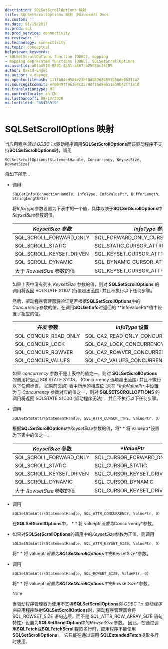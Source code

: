 ```yaml
---
description: SQLSetScrollOptions 映射
title: SQLSetScrollOptions 映射 |Microsoft Docs
ms.custom: ''
ms.date: 01/19/2017
ms.prod: sql
ms.prod_service: connectivity
ms.reviewer: ''
ms.technology: connectivity
ms.topic: conceptual
helpviewer_keywords:
- SQLSetScrollOptions function [ODBC], mapping
- mapping deprecated functions [ODBC], SQLSetScrollOptions
ms.assetid: a0fa4510-8891-4a61-a867-b2555bc35f05
author: David-Engel
ms.author: v-daenge
ms.openlocfilehash: 111fb84cd584e23b18d889634893556de86311a2
ms.sourcegitcommit: e700497f962e4c2274df16d9e651059b42ff1a10
ms.translationtype: MT
ms.contentlocale: zh-CN
ms.lasthandoff: 08/17/2020
ms.locfileid: "88476919"
---
```

# <a name="sqlsetscrolloptions-mapping"></a>SQLSetScrollOptions 映射
当应用程序*通过 ODBC 1.x*驱动程序调用**SQLSetScrollOptions**而该驱动程序不支持**SQLSetScrollOptions**时，调用  
  
```  
SQLSetScrollOptions(StatementHandle, Concurrency, KeysetSize, RowsetSize)  
```  
  
 将如下所示：  
  
-   调用  
  
    ```  
    SQLGetInfo(ConnectionHandle, InfoType, InfoValuePtr, BufferLength, StringLengthPtr)  
    ```  
  
     将*InfoType*参数设置为下表中的一个值，具体取决于**SQLSetScrollOptions**中*KeysetSize*参数的值。  
  
    |*KeysetSize 参数*|*InfoType 参数*|  
    |---------------------------|-------------------------|  
    |SQL_SCROLL_FORWARD_ONLY|SQL_FORWARD_ONLY_CURSOR_ATTRIBUTES2|  
    |SQL_SCROLL_STATIC|SQL_STATIC_CURSOR_ATTRIBUTES2|  
    |SQL_SCROLL_KEYSET_DRIVEN|SQL_KEYSET_CURSOR_ATTRIBUTES2|  
    |SQL_SCROLL_DYNAMIC|SQL_DYNAMIC_CURSOR_ATTRIBUTES2|  
    |大于 *RowsetSize* 参数的值|SQL_KEYSET_CURSOR_ATTRIBUTES2|  
  
     如果上表中没有列出 *KeysetSize* 参数的值，则对 **SQLSetScrollOptions** 的调用将返回 SQLSTATE S1107 (行值超出范围) 并且不执行以下任何步骤。  
  
     然后，驱动程序管理器将验证是否根据**SQLSetScrollOptions**中的*Concurrency*参数的值，在调用**SQLGetInfo**时返回的 **InfoValuePtr*值中设置了相应的位。  
  
    |*并发* 参数|*InfoType* 设置|  
    |----------------------------|------------------------|  
    |SQL_CONCUR_READ_ONLY|SQL_CA2_READ_ONLY_CONCURRENCY|  
    |SQL_CONCUR_LOCK|SQL_CA2_LOCK_CONCURRENCY|  
    |SQL_CONCUR_ROWVER|SQL_CA2_ROWVER_CONCURRENCY|  
    |SQL_CONCUR_VALUES|SQL_CA2_VALUES_CONCURRENCY|  
  
     如果 *concurrency* 参数不是上表中的值之一，则对 **SQLSetScrollOptions** 的调用将返回 SQLSTATE S1108， (Concurrency 选项超出范围) 并且不执行以下任何步骤。 如果前面的) 表中所示的相应位 (未在 **InfoValuePtr* 中设置为与 *Concurrency* 参数对应的值之一，则对 **SQLSETSCROLLOPTIONS** 的调用将返回 SQLSTATE S1C00 (驱动程序无法) ，并且不执行以下任何步骤。  
  
-   调用  
  
    ```  
    SQLSetStmtAttr(StatementHandle, SQL_ATTR_CURSOR_TYPE, ValuePtr, 0)  
    ```  
  
     根据**SQLSetScrollOptions**中*KeysetSize*参数的值，将* \* 将 valueptr*设置为下表中的值之一。  
  
    |*KeysetSize* 参数|*\*ValuePtr*|  
    |---------------------------|------------------|  
    |SQL_SCROLL_FORWARD_ONLY|SQL_CURSOR_FORWARD_ONLY|  
    |SQL_SCROLL_STATIC|SQL_CURSOR_STATIC|  
    |SQL_SCROLL_KEYSET_DRIVEN|SQL_CURSOR_KEYSET_DRIVEN|  
    |SQL_SCROLL_DYNAMIC|SQL_CURSOR_DYNAMIC|  
    |大于 *RowsetSize* 参数的值|SQL_CURSOR_KEYSET_DRIVEN|  
  
-   调用  
  
    ```  
    SQLSetStmtAttr(StatementHandle, SQL_ATTR_CONCURRENCY, ValuePtr, 0)  
    ```  
  
     在**SQLSetScrollOptions**中， * \* 将 valueptr*设置为*Concurrency*参数。  
  
-   如果对**SQLSetScrollOptions**的调用中的*KeysetSize*参数为正值，则调用  
  
    ```  
    SQLSetStmtAttr(StatementHandle, SQL_ATTR_KEYSET_SIZE, ValuePtr, 0)  
    ```  
  
     将* \* 将 valueptr*设置为**SQLSetScrollOptions**中的*KeysetSize*参数。  
  
-   调用  
  
    ```  
    SQLSetStmtAttr(StatementHandle, SQL_ROWSET_SIZE, ValuePtr, 0)  
    ```  
  
     将* \* 将 valueptr*设置为**SQLSetScrollOptions**中的*RowsetSize*参数。  
  
    > [!NOTE]  
    >  当驱动程序管理器为使用不支持**SQLSetScrollOptions***的 ODBC 1.x 驱动程序的*应用程序映射**SQLSetScrollOptions**时，驱动程序管理器会将 SQL_ROWSET_SIZE 语句选项，而不是 SQL_ATTR_ROW_ARRAY_SIZE 语句特性）设置为**SQLSetScrollOption**中的*RowsetSize*参数。 因此，在通过调用**SQLFetch**或**SQLFetchScroll**提取多行时，应用程序不能使用**SQLSetScrollOptions** 。 它只能在通过调用 **SQLExtendedFetch**提取多行时使用。
